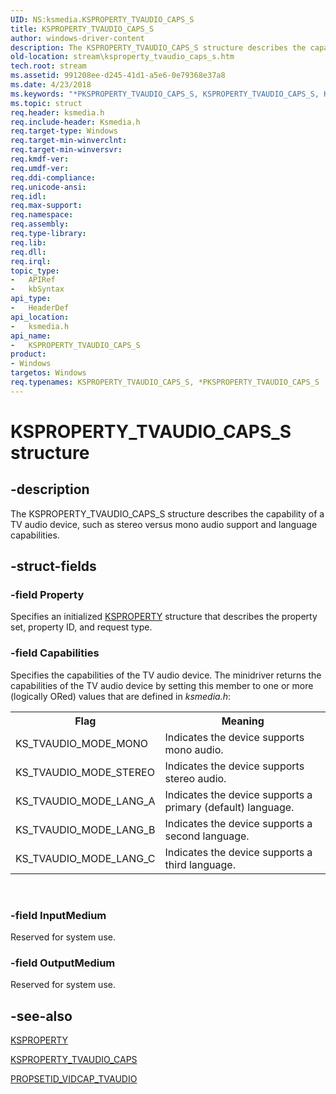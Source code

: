 ```yaml
---
UID: NS:ksmedia.KSPROPERTY_TVAUDIO_CAPS_S
title: KSPROPERTY_TVAUDIO_CAPS_S
author: windows-driver-content
description: The KSPROPERTY_TVAUDIO_CAPS_S structure describes the capability of a TV audio device, such as stereo versus mono audio support and language capabilities.
old-location: stream\ksproperty_tvaudio_caps_s.htm
tech.root: stream
ms.assetid: 991208ee-d245-41d1-a5e6-0e79368e37a8
ms.date: 4/23/2018
ms.keywords: "*PKSPROPERTY_TVAUDIO_CAPS_S, KSPROPERTY_TVAUDIO_CAPS_S, KSPROPERTY_TVAUDIO_CAPS_S structure [Streaming Media Devices], PKSPROPERTY_TVAUDIO_CAPS_S, PKSPROPERTY_TVAUDIO_CAPS_S structure pointer [Streaming Media Devices], ksmedia/KSPROPERTY_TVAUDIO_CAPS_S, ksmedia/PKSPROPERTY_TVAUDIO_CAPS_S, stream.ksproperty_tvaudio_caps_s, vidcapstruct_dd4243d2-9778-4dae-99e2-0d32a73ab0d4.xml"
ms.topic: struct
req.header: ksmedia.h
req.include-header: Ksmedia.h
req.target-type: Windows
req.target-min-winverclnt: 
req.target-min-winversvr: 
req.kmdf-ver: 
req.umdf-ver: 
req.ddi-compliance: 
req.unicode-ansi: 
req.idl: 
req.max-support: 
req.namespace: 
req.assembly: 
req.type-library: 
req.lib: 
req.dll: 
req.irql: 
topic_type:
-	APIRef
-	kbSyntax
api_type:
-	HeaderDef
api_location:
-	ksmedia.h
api_name:
-	KSPROPERTY_TVAUDIO_CAPS_S
product:
- Windows
targetos: Windows
req.typenames: KSPROPERTY_TVAUDIO_CAPS_S, *PKSPROPERTY_TVAUDIO_CAPS_S
---
```


# KSPROPERTY_TVAUDIO_CAPS_S structure


## -description


The KSPROPERTY_TVAUDIO_CAPS_S structure describes the capability of a TV audio device, such as stereo versus mono audio support and language capabilities.


## -struct-fields




### -field Property

Specifies an initialized <a href="https://msdn.microsoft.com/library/windows/hardware/ff564262">KSPROPERTY</a> structure that describes the property set, property ID, and request type.


### -field Capabilities

Specifies the capabilities of the TV audio device. The minidriver returns the capabilities of the TV audio device by setting this member to one or more (logically ORed) values that are defined in <i>ksmedia.h</i>:

<table>
<tr>
<th>Flag</th>
<th>Meaning</th>
</tr>
<tr>
<td>
KS_TVAUDIO_MODE_MONO

</td>
<td>
Indicates the device supports mono audio.

</td>
</tr>
<tr>
<td>
KS_TVAUDIO_MODE_STEREO

</td>
<td>
Indicates the device supports stereo audio.

</td>
</tr>
<tr>
<td>
KS_TVAUDIO_MODE_LANG_A

</td>
<td>
Indicates the device supports a primary (default) language.

</td>
</tr>
<tr>
<td>
KS_TVAUDIO_MODE_LANG_B

</td>
<td>
Indicates the device supports a second language.

</td>
</tr>
<tr>
<td>
KS_TVAUDIO_MODE_LANG_C

</td>
<td>
Indicates the device supports a third language.

</td>
</tr>
</table>
 


### -field InputMedium

Reserved for system use.


### -field OutputMedium

Reserved for system use.


## -see-also




<a href="https://msdn.microsoft.com/library/windows/hardware/ff564262">KSPROPERTY</a>



<a href="https://msdn.microsoft.com/library/windows/hardware/ff565933">KSPROPERTY_TVAUDIO_CAPS</a>



<a href="https://msdn.microsoft.com/library/windows/hardware/ff567811">PROPSETID_VIDCAP_TVAUDIO</a>
 

 

